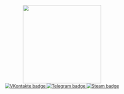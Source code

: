 <div id="header" align="center">
  <img src="https://i.giphy.com/media/v1.Y2lkPTc5MGI3NjExYmpuYjNkaHc0cWFoanIyaDVqYTJydzZ5YjBsZHNoOXo3eXJ4Z2IycSZlcD12MV9pbnRlcm5hbF9naWZfYnlfaWQmY3Q9Zw/2IudUHdI075HL02Pkk/giphy.gif" width="250"/>
</div>

<div id="badges" align="center">
  <a href="https://vk.com/mrmeowmurk">
    <img src="https://img.shields.io/badge/VKontakte-blue?style=for-the-badge&logo=Vk&logoColor=white" alt="VKontakte badge"/>
  </a>
  <a href="https://web.telegram.org/k/#@mrMeowMurk">
    <img src="https://img.shields.io/badge/Telegram-blue?style=for-the-badge&logo=Telegram&logoColor=white&color=blue" alt="Telegram badge"/>
  </a>
  <a href="https://steamcommunity.com/id/sidorovi4ok/">
    <img src="https://img.shields.io/badge/Steam-blue?style=for-the-badge&logo=Steam&logoColor=white&color=black" alt="Steam badge"/>
  </a>
</div>
<img src="https://komarev.com/ghpvc/?username=your-github-Sidorovi4ok&style=flat-square&color=blue" alt=""/>




<!--
**Sidorovi4ok/Sidorovi4ok** is a ✨ _special_ ✨ repository because its `README.md` (this file) appears on your GitHub profile.

Here are some ideas to get you started:

- 🔭 I’m currently working on ...
- 🌱 I’m currently learning ...
- 👯 I’m looking to collaborate on ...
- 🤔 I’m looking for help with ...
- 💬 Ask me about ...
- 📫 How to reach me: ...
- 😄 Pronouns: ...
- ⚡ Fun fact: ...
-->
